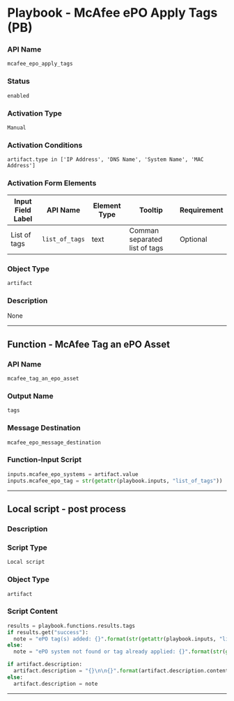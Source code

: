 <!--
    DO NOT MANUALLY EDIT THIS FILE
    THIS FILE IS AUTOMATICALLY GENERATED WITH resilient-sdk codegen
    Generated with resilient-sdk v50.0.151
-->

# Playbook - McAfee ePO Apply Tags (PB)

### API Name
`mcafee_epo_apply_tags`

### Status
`enabled`

### Activation Type
`Manual`

### Activation Conditions
`artifact.type in ['IP Address', 'DNS Name', 'System Name', 'MAC Address']`

### Activation Form Elements
| Input Field Label | API Name | Element Type | Tooltip | Requirement |
| ----------------- | -------- | ------------ | ------- | ----------- |
| List of tags | `list_of_tags` | text | Comman separated list of tags | Optional |

### Object Type
`artifact`

### Description
None


---
## Function - McAfee Tag an ePO Asset

### API Name
`mcafee_tag_an_epo_asset`

### Output Name
`tags`

### Message Destination
`mcafee_epo_message_destination`

### Function-Input Script
```python
inputs.mcafee_epo_systems = artifact.value
inputs.mcafee_epo_tag = str(getattr(playbook.inputs, "list_of_tags"))
```

---

## Local script - post process

### Description


### Script Type
`Local script`

### Object Type
`artifact`

### Script Content
```python
results = playbook.functions.results.tags
if results.get("success"):
  note = "ePO tag(s) added: {}".format(str(getattr(playbook.inputs, "list_of_tags")))
else:
  note = "ePO system not found or tag already applied: {}".format(str(getattr(playbook.inputs, "list_of_tags")))

if artifact.description:
  artifact.description = "{}\n\n{}".format(artifact.description.content, note)
else:
  artifact.description = note
```

---

